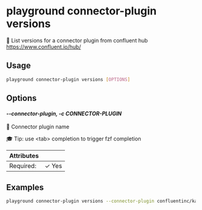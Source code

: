 # playground connector-plugin versions

💯 List versions for a connector plugin from confluent hub https://www.confluent.io/hub/

## Usage

```bash
playground connector-plugin versions [OPTIONS]
```

## Options

#### *--connector-plugin, -c CONNECTOR-PLUGIN*

🔌 Connector plugin name  
  
🎓 Tip: use \<tab\> completion to trigger fzf completion

| Attributes      | &nbsp;
|-----------------|-------------
| Required:       | ✓ Yes

## Examples

```bash
playground connector-plugin versions --connector-plugin confluentinc/kafka-connect-s3

```


